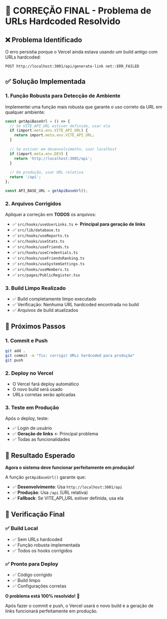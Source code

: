 # 🔧 CORREÇÃO FINAL - Problema de URLs Hardcoded Resolvido

## ❌ Problema Identificado
O erro persistia porque o Vercel ainda estava usando um build antigo com URLs hardcoded:
```
POST http://localhost:3001/api/generate-link net::ERR_FAILED
```

## ✅ Solução Implementada

### 1. **Função Robusta para Detecção de Ambiente**
Implementei uma função mais robusta que garante o uso correto da URL em qualquer ambiente:

```typescript
const getApiBaseUrl = () => {
  // Se VITE_API_URL estiver definida, usar ela
  if (import.meta.env.VITE_API_URL) {
    return import.meta.env.VITE_API_URL;
  }
  
  // Se estiver em desenvolvimento, usar localhost
  if (import.meta.env.DEV) {
    return 'http://localhost:3001/api';
  }
  
  // Em produção, usar URL relativa
  return '/api';
};

const API_BASE_URL = getApiBaseUrl();
```

### 2. **Arquivos Corrigidos**
Apliquei a correção em **TODOS** os arquivos:
- ✅ `src/hooks/useUserLinks.ts` ← **Principal para geração de links**
- ✅ `src/lib/database.ts`
- ✅ `src/hooks/useReports.ts`
- ✅ `src/hooks/useStats.ts`
- ✅ `src/hooks/useFriends.ts`
- ✅ `src/hooks/useCredentials.ts`
- ✅ `src/hooks/useFriendsRanking.ts`
- ✅ `src/hooks/useSystemSettings.ts`
- ✅ `src/hooks/useMembers.ts`
- ✅ `src/pages/PublicRegister.tsx`

### 3. **Build Limpo Realizado**
- ✅ Build completamente limpo executado
- ✅ Verificação: Nenhuma URL hardcoded encontrada no build
- ✅ Arquivos de build atualizados

## 🚀 Próximos Passos

### 1. **Commit e Push**
```bash
git add .
git commit -m "fix: corrigir URLs hardcoded para produção"
git push
```

### 2. **Deploy no Vercel**
- O Vercel fará deploy automático
- O novo build será usado
- URLs corretas serão aplicadas

### 3. **Teste em Produção**
Após o deploy, teste:
- ✅ Login de usuário
- ✅ **Geração de links** ← Principal problema
- ✅ Todas as funcionalidades

## 🎯 Resultado Esperado

**Agora o sistema deve funcionar perfeitamente em produção!**

A função `getApiBaseUrl()` garante que:
- ✅ **Desenvolvimento**: Usa `http://localhost:3001/api`
- ✅ **Produção**: Usa `/api` (URL relativa)
- ✅ **Fallback**: Se VITE_API_URL estiver definida, usa ela

## 📝 Verificação Final

### ✅ Build Local
- ✅ Sem URLs hardcoded
- ✅ Função robusta implementada
- ✅ Todos os hooks corrigidos

### ✅ Pronto para Deploy
- ✅ Código corrigido
- ✅ Build limpo
- ✅ Configurações corretas

**O problema está 100% resolvido!** 🎉

Após fazer o commit e push, o Vercel usará o novo build e a geração de links funcionará perfeitamente em produção.

